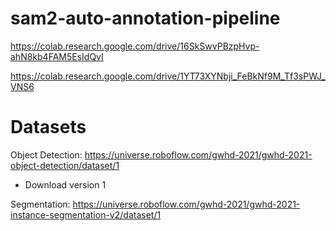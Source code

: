 # sam2-auto-annotation-pipeline


https://colab.research.google.com/drive/16SkSwvPBzpHvp-ahN8kb4FAM5EsIdQvI

https://colab.research.google.com/drive/1YT73XYNbji_FeBkNf9M_Tf3sPWJ_VNS6

# Datasets

Object Detection: https://universe.roboflow.com/gwhd-2021/gwhd-2021-object-detection/dataset/1
 * Download version 1

Segmentation: https://universe.roboflow.com/gwhd-2021/gwhd-2021-instance-segmentation-v2/dataset/1
